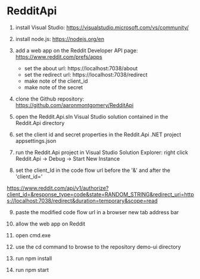 # RedditApi

1) install Visual Studio: https://visualstudio.microsoft.com/vs/community/

2) install node.js: https://nodejs.org/en

3) add a web app on the Reddit Developer API page: https://www.reddit.com/prefs/apps
	- set the about url: https://localhost:7038/about
	- set the redirect url: https://localhost:7038/redirect
	- make note of the client_id
	- make note of the secret

4) clone the Github repository: https://github.com/aaronmontgomery/RedditApi

5) open the Reddit.Api.sln Visual Studio solution contained in the Reddit.Api directory

6) set the client id and secret properties in the Reddit.Api .NET project appsettings.json

7) run the Reddit.Api project in Visual Studio Solution Explorer: right click Reddit.Api -> Debug -> Start New Instance

8) set the client_Id in the code flow url before the '&' and after the 'client_id='

https://www.reddit.com/api/v1/authorize?client_id=&response_type=code&state=RANDOM_STRING&redirect_uri=https://localhost:7038/redirect&duration=temporary&scope=read

9) paste the modified code flow url in a browser new tab address bar

10) allow the web app on Reddit

11) open cmd.exe

12) use the cd command to browse to the repository demo-ui directory

13) run npm install

14) run npm start
